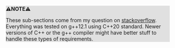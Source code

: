 <div style="margin:2em; background-color: #e0e0e0;">

<strong>⚠️NOTE️️️⚠️</strong>

These sub-sections come from my question on [stackoverflow](https://stackoverflow.com/q/73198589/1196226). Everything was tested on g++12.1 using C++20 standard. Newer versions of C++ or the g++ compiler might have better stuff to handle these types of requirements.
</div>


